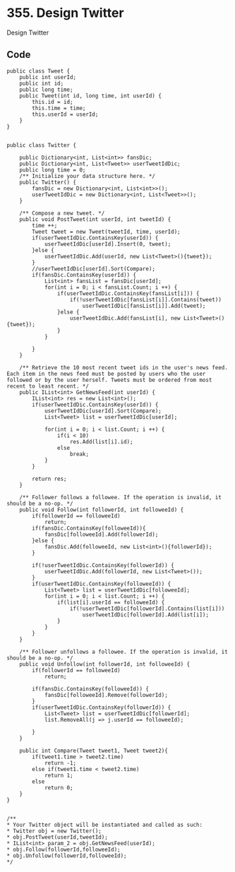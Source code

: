 # 355. Design Twitter
Design Twitter

## Code
    public class Tweet {
        public int userId;
        public int id;
        public long time;
        public Tweet(int id, long time, int userId) {
            this.id = id;
            this.time = time;
            this.userId = userId;
        }
    }


    public class Twitter {

        public Dictionary<int, List<int>> fansDic;
        public Dictionary<int, List<Tweet>> userTweetIdDic;
        public long time = 0;
        /** Initialize your data structure here. */
        public Twitter() {
            fansDic = new Dictionary<int, List<int>>();
            userTweetIdDic = new Dictionary<int, List<Tweet>>();
        }
        
        /** Compose a new tweet. */
        public void PostTweet(int userId, int tweetId) {
            time ++;
            Tweet tweet = new Tweet(tweetId, time, userId);
            if(userTweetIdDic.ContainsKey(userId)) {
                userTweetIdDic[userId].Insert(0, tweet);
            }else {
                userTweetIdDic.Add(userId, new List<Tweet>(){tweet});
            }
            //userTweetIdDic[userId].Sort(Compare);
            if(fansDic.ContainsKey(userId)) {
                List<int> fansList = fansDic[userId];
                for(int i = 0; i < fansList.Count; i ++) {
                    if(userTweetIdDic.ContainsKey(fansList[i])) {
                        if(!userTweetIdDic[fansList[i]].Contains(tweet))
                            userTweetIdDic[fansList[i]].Add(tweet);
                    }else {
                        userTweetIdDic.Add(fansList[i], new List<Tweet>(){tweet});
                    }
                }

            } 
        }
        
        /** Retrieve the 10 most recent tweet ids in the user's news feed. Each item in the news feed must be posted by users who the user followed or by the user herself. Tweets must be ordered from most recent to least recent. */
        public IList<int> GetNewsFeed(int userId) {
            IList<int> res = new List<int>();
            if(userTweetIdDic.ContainsKey(userId)) {
                userTweetIdDic[userId].Sort(Compare);
                List<Tweet> list = userTweetIdDic[userId];
            
                for(int i = 0; i < list.Count; i ++) {
                    if(i < 10)
                        res.Add(list[i].id);
                    else 
                        break;
                }
            }

            return res;
        }
        
        /** Follower follows a followee. If the operation is invalid, it should be a no-op. */
        public void Follow(int followerId, int followeeId) {
            if(followerId == followeeId)
                return;
            if(fansDic.ContainsKey(followeeId)){
                fansDic[followeeId].Add(followerId);
            }else {
                fansDic.Add(followeeId, new List<int>(){followerId});
            }
            
            if(!userTweetIdDic.ContainsKey(followerId)) {
                userTweetIdDic.Add(followerId, new List<Tweet>());
            }
            if(userTweetIdDic.ContainsKey(followeeId)) {
                List<Tweet> list = userTweetIdDic[followeeId];
                for(int i = 0; i < list.Count; i ++) {
                    if(list[i].userId == followeeId) {
                        if(!userTweetIdDic[followerId].Contains(list[i]))
                            userTweetIdDic[followerId].Add(list[i]);
                    }
                }
            }
        }
        
        /** Follower unfollows a followee. If the operation is invalid, it should be a no-op. */
        public void Unfollow(int followerId, int followeeId) {
            if(followerId == followeeId)
                return;
            
            if(fansDic.ContainsKey(followeeId)) {
                fansDic[followeeId].Remove(followerId);
            }
            if(userTweetIdDic.ContainsKey(followerId)) {
                List<Tweet> list = userTweetIdDic[followerId];
                list.RemoveAll(j => j.userId == followeeId);
                
            }
        }
        
        public int Compare(Tweet tweet1, Tweet tweet2){
            if(tweet1.time > tweet2.time)
                return -1;
            else if(tweet1.time < tweet2.time)
                return 1;
            else 
                return 0;
        }
    }


    /**
    * Your Twitter object will be instantiated and called as such:
    * Twitter obj = new Twitter();
    * obj.PostTweet(userId,tweetId);
    * IList<int> param_2 = obj.GetNewsFeed(userId);
    * obj.Follow(followerId,followeeId);
    * obj.Unfollow(followerId,followeeId);
    */